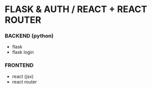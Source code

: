 # FLASK & AUTH / REACT + REACT ROUTER

### BACKEND (python)

- flask
- flask login


### FRONTEND

- react (jsx)
- react router